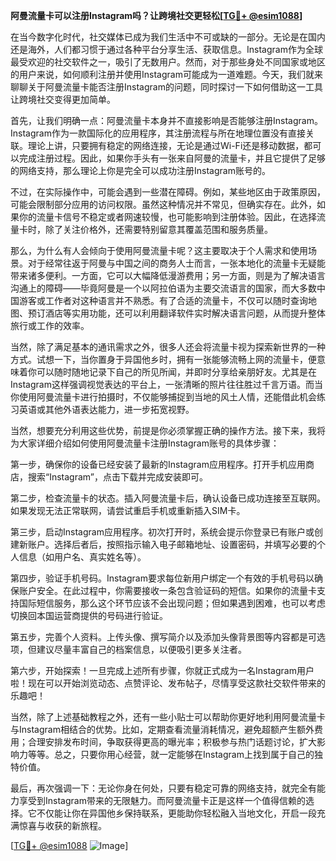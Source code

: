**阿曼流量卡可以注册Instagram吗？让跨境社交更轻松[[TG💪+ @esim1088](https://t.me/s/esim1088)]**

在当今数字化时代，社交媒体已成为我们生活中不可或缺的一部分。无论是在国内还是海外，人们都习惯于通过各种平台分享生活、获取信息。Instagram作为全球最受欢迎的社交软件之一，吸引了无数用户。然而，对于那些身处不同国家或地区的用户来说，如何顺利注册并使用Instagram可能成为一道难题。今天，我们就来聊聊关于阿曼流量卡能否注册Instagram的问题，同时探讨一下如何借助这一工具让跨境社交变得更加简单。

首先，让我们明确一点：阿曼流量卡本身并不直接影响是否能够注册Instagram。Instagram作为一款国际化的应用程序，其注册流程与所在地理位置没有直接关联。理论上讲，只要拥有稳定的网络连接，无论是通过Wi-Fi还是移动数据，都可以完成注册过程。因此，如果你手头有一张来自阿曼的流量卡，并且它提供了足够的网络支持，那么理论上你是完全可以成功注册Instagram账号的。

不过，在实际操作中，可能会遇到一些潜在障碍。例如，某些地区由于政策原因，可能会限制部分应用的访问权限。虽然这种情况并不常见，但确实存在。此外，如果你的流量卡信号不稳定或者网速较慢，也可能影响到注册体验。因此，在选择流量卡时，除了关注价格外，还需要特别留意其覆盖范围和服务质量。

那么，为什么有人会倾向于使用阿曼流量卡呢？这主要取决于个人需求和使用场景。对于经常往返于阿曼与中国之间的商务人士而言，一张本地化的流量卡无疑能带来诸多便利。一方面，它可以大幅降低漫游费用；另一方面，则是为了解决语言沟通上的障碍——毕竟阿曼是一个以阿拉伯语为主要交流语言的国家，而大多数中国游客或工作者对这种语言并不熟悉。有了合适的流量卡，不仅可以随时查询地图、预订酒店等实用功能，还可以利用翻译软件实时解决语言问题，从而提升整体旅行或工作的效率。

当然，除了满足基本的通讯需求之外，很多人还会将流量卡视为探索新世界的一种方式。试想一下，当你置身于异国他乡时，拥有一张能够流畅上网的流量卡，便意味着你可以随时随地记录下自己的所见所闻，并即时分享给亲朋好友。尤其是在Instagram这样强调视觉表达的平台上，一张清晰的照片往往胜过千言万语。而当你使用阿曼流量卡进行拍摄时，不仅能够捕捉到当地的风土人情，还能借此机会练习英语或其他外语表达能力，进一步拓宽视野。

当然，想要充分利用这些优势，前提是你必须掌握正确的操作方法。接下来，我将为大家详细介绍如何使用阿曼流量卡注册Instagram账号的具体步骤：

第一步，确保你的设备已经安装了最新的Instagram应用程序。打开手机应用商店，搜索“Instagram”，点击下载并完成安装即可。

第二步，检查流量卡的状态。插入阿曼流量卡后，确认设备已成功连接至互联网。如果发现无法正常联网，请尝试重启手机或重新插入SIM卡。

第三步，启动Instagram应用程序。初次打开时，系统会提示你登录已有账户或创建新账户。选择后者后，按照指示输入电子邮箱地址、设置密码，并填写必要的个人信息（如用户名、真实姓名等）。

第四步，验证手机号码。Instagram要求每位新用户绑定一个有效的手机号码以确保账户安全。在此过程中，你需要接收一条包含验证码的短信。如果你的流量卡支持国际短信服务，那么这个环节应该不会出现问题；但如果遇到困难，也可以考虑切换回本国运营商提供的号码进行验证。

第五步，完善个人资料。上传头像、撰写简介以及添加头像背景图等内容都是可选项，但建议尽量丰富自己的档案信息，以便吸引更多关注者。

第六步，开始探索！一旦完成上述所有步骤，你就正式成为一名Instagram用户啦！现在可以开始浏览动态、点赞评论、发布帖子，尽情享受这款社交软件带来的乐趣吧！

当然，除了上述基础教程之外，还有一些小贴士可以帮助你更好地利用阿曼流量卡与Instagram相结合的优势。比如，定期查看流量消耗情况，避免超额产生额外费用；合理安排发布时间，争取获得更高的曝光率；积极参与热门话题讨论，扩大影响力等等。总之，只要你用心经营，就一定能够在Instagram上找到属于自己的独特价值。

最后，再次强调一下：无论你身在何处，只要有稳定可靠的网络支持，就完全有能力享受到Instagram带来的无限魅力。而阿曼流量卡正是这样一个值得信赖的选择。它不仅能让你在异国他乡保持联系，更能助你轻松融入当地文化，开启一段充满惊喜与收获的新旅程。

[[TG💪+ @esim1088](https://t.me/s/esim1088) ![Image](https://i.postimg.cc/4NQfJmqS/Snipaste-2025-05-13-00-14-12.png)]